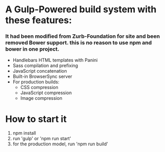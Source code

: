#  A Gulp-Powered build system with these features:
### It had been modified from Zurb-Foundation for site and been removed Bower support. this is no reason to use npm and bower in one project.

- Handlebars HTML templates with Panini
- Sass compilation and prefixing
- JavaScript concatenation
- Built-in BrowserSync server
- For production builds:
  - CSS compression
  - JavaScript compression
  - Image compression


# How to start it

1. npm install
2. run 'gulp' or 'npm run start'
3. for the production model, run 'npm run build'